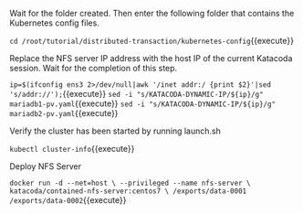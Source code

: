 Wait for the folder created. Then enter the following folder that contains the Kubernetes config files.

`cd /root/tutorial/distributed-transaction/kubernetes-config`{{execute}}

Replace the NFS server IP address with the host IP of the current Katacoda session. Wait for the completion of this step.

`ip=$(ifconfig ens3 2>/dev/null|awk '/inet addr:/ {print $2}'|sed 's/addr://');`{{execute}}
`sed -i "s/KATACODA-DYNAMIC-IP/${ip}/g" mariadb1-pv.yaml`{{execute}}
`sed -i "s/KATACODA-DYNAMIC-IP/${ip}/g" mariadb2-pv.yaml`{{execute}}

Verify the cluster has been started by running launch.sh

`kubectl cluster-info`{{execute}}

Deploy NFS Server

`docker run -d --net=host \
   --privileged --name nfs-server \
   katacoda/contained-nfs-server:centos7 \
   /exports/data-0001 /exports/data-0002`{{execute}}